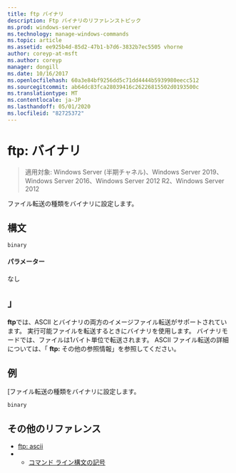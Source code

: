 ```yaml
---
title: ftp バイナリ
description: Ftp バイナリのリファレンストピック
ms.prod: windows-server
ms.technology: manage-windows-commands
ms.topic: article
ms.assetid: ee925b4d-85d2-47b1-b7d6-3832b7ec5505 vhorne
author: coreyp-at-msft
ms.author: coreyp
manager: dongill
ms.date: 10/16/2017
ms.openlocfilehash: 60a3e84bf9256dd5c71dd4444b5939980eecc512
ms.sourcegitcommit: ab64dc83fca28039416c26226815502d0193500c
ms.translationtype: MT
ms.contentlocale: ja-JP
ms.lasthandoff: 05/01/2020
ms.locfileid: "82725372"
---
```

# <a name="ftp-binary"></a>ftp: バイナリ

> 適用対象: Windows Server (半期チャネル)、Windows Server 2019、Windows Server 2016、Windows Server 2012 R2、Windows Server 2012

ファイル転送の種類をバイナリに設定します。   
## <a name="syntax"></a>構文  
```  
binary  
```  
#### <a name="parameters"></a>パラメーター  
なし  
## <a name="remarks-optional-section"></a>」<optional section>  
**ftp**では、ASCII とバイナリの両方のイメージファイル転送がサポートされています。 実行可能ファイルを転送するときにバイナリを使用します。 バイナリモードでは、ファイルは1バイト単位で転送されます。 ASCII ファイル転送の詳細については、「 **ftp:** その他の参照情報」を参照してください。  
## <a name="examples"></a>例  
[ファイル転送の種類をバイナリに設定します。  
```  
binary  
```  
## <a name="additional-references"></a>その他のリファレンス  
-   [ftp: ascii](ftp-ascii.md)  
-   - [コマンド ライン構文の記号](command-line-syntax-key.md)  
